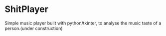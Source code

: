 # ShitPlayer
Simple music player built with python/tkinter, to analyse the music taste of a person.(under construction)
